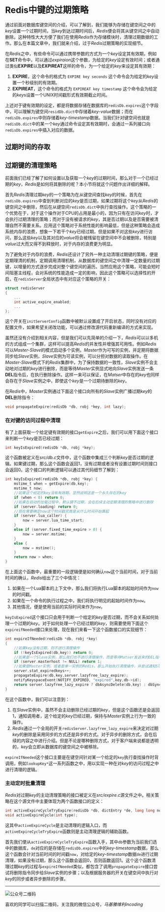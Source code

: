 # Redis中键的过期策略

通过前面对数据库键空间的介绍，可以了解到，我们能够为存储在键空间之中的*key*设置一个过期时间，当*key*到达过期时间后，*Redis*便会将其从键空间之中自动删除。这种特性大大方便了我们在使用*Redis*作为存储模块时，清理过期数据的工作。那么在本篇文章中，我们就来介绍，过于*Redis*过期策略的实现细节。

在*Redis*之中，有些命令可以通过携带参数的方式为一个*key*设定其有效期，例如在**SET**命令中，可以通过*expiraion*这个参数，为给定的*key*设定有效时间；或者通过类似**EXPIRE**以及**EXPIREAT**这样的命令，为一个给定的*key*来设定其有效期：
1. **EXPIRE**，这个命令的格式为
    `EXPIRE key seconds`
    这个命令会为给定的*key*设置一个秒级别的有效期。
2. **EXPIREAT**，这个命令的格式为
    `EXPIREAT key timestamp`
    这个命令会为给定的*key*s设置一个UNIX时间戳形式有效期截止时间。

上述对于键有效期的设定，都是将数据存储在数据库的`redisDb.expires`这个字段中，可以理解为键空间`residDb.dict`中存储着*key-value*数据；而在`redisDb.expires`中则存储着*key-timestamp*数据。当我们针对键空间也就是`redisDb.dict`中的某一个*key*通过命令设定其有效期时，会通过一系列接口向`redisDb.expires`中插入对应的数据。

## 过期时间的存取

## 过期键的清理策略
前面我们已经了解了如何设置以及获取一个*key*的过期时间，那么对于一个已经过期的*key*，*Redis*是如何将其删除的呢？本小节将就这个问题作出详细的解释。

首先*Redis*清理过期*key*的一个策略为在从键空间查找*key*的时候，首先在`redisDb.expires`中查到判断对应的*key*是否过期，如果过期将这个*key*从*Redis*的键空间之中删除，然后在从键空间`redisDb.dict`中执行查找操作。这个策略的一个优势在于，对于这个操作对于CPU的占用是最小的，因为只有在访问*key*时，才会执行过期清理的策略；而对于没有被请求的*key*，其是否过期以及是否需要被清理自然不需要关系。应用这个策略对于系统性能的影响最低，但是这种策略会造成系统内存的浪费，想象一下若干个*key*已经过期，但是如果不对这些*key*进行访问，那么这些*key*以及其对应的*value*将会被残留在键空间中不会被删除，特别是*value*过大而又得不到释放时，对于内存的浪费更为明显。

为了避免对于内存的浪费，*Redis*还设计了另外一种主动清理过期键的策略，便是定期理清的机制，定期调用清理机制，从数据库的键空间之中清理一定数量的过期键，以增量的方式逐步完成对整个键空间的遍历。当然应用这个策略，可能会短时间阻塞主线程，会对系统的性能造成一定的影响，因此这个策略可以选择性的开启，在`redisServer`全局状态中有对应这个策略的开关：
```c
struct redisServer
{
    ...
    int active_expire_enabled;
    ...
};
```
这个开关在`initServerConfig`函数中被默认设置成了开启状态，同时没有对应的配置文件，如果希望关闭改功能，可以通过修改源代码重新编译的方式来实现。

虽然还没有介绍到相关内容，但是我们可以先简单的介绍一下，*Redis*可以以多机的方式组成一个集群，这样可以提高*Redis*的并发性并增强其可用性。例如*Redis*可以*Master-Slave*的模式启动多个实例，*Master*作为可写的实例，并定期将数据同步给*Slave*实例，*Slave*实例为可读实例，可以分担对数据的读取操作。在*Master-Slave*模式下的*Redis*集群中，为了保持数据的一致性，*Slave*实例不会主动地对过期的*key*进行删除，而是等待*Master*实例显式地向*Slave*实例发送一条**DEL**指令后，在执行删除操作。这样一来可以保证，在*Matser*中存在的*key*也同样会存在于*Slave*实例之中，即使这个*key*是一个过期待删除的*key*。

在*Redis*中，*Master*实例通过下面这个接口向所有的*Slave*实例广播过期*key*的**DEL**删除指令：
```c
void propagateExpire(redisDb *db, robj *key, int lazy);
```

### 在对键的访问过程中清理
有了上面获取一个给定键有效期的接口`getExpire`之后，我们可以用下面这个接口来判断一个*key*是否已经过期：
```c
int keyIsExpired(redisDb *db, robj *key);
```
这个函数被定义在*src/db.c*文件中，这个函数中集成三个判断*key*是否过期的逻辑。如果键过期，那么这个函数会返回1，没有过期或者没有设置过期时间则接口会返回0。这个接口的判断逻辑可以通过其代码细节了解到：
```c
int keyIsExpired(redisDb *db, robj *key) {
    mstime_t when = getExpire(db,key);
    mstime_t now;
    //如果这个给定的key没有有效期，显然说明这是一个永久存在的key
    if (when < 0) return 0; 
    //如果在启动的加载过程中，默认键不过期，会在后续主动定期清理的策略中进行删除
    if (server.loading) return 0;
    //现在需要确定now这个时间戳究竟是从什么时间开始算起
    if (server.lua_caller) {
        now = server.lua_time_start;
    }
    else if (server.fixed_time_expire > 0) {
        now = server.mstime;
    }
    else {
        now = mstime();
    }
    return now > when;
}
```
在上面这个函数中，最重要的一段逻辑便是如何确认`now`这个当前时间，对于当前时间的确认，*Redis*给出了三个中情况：
1. 如果在一个Lua脚本的上下文中，那么我们将执行Lua脚本的起始时间作为`now`的时间戳。
2. 如果在一个命令的执行过程之中，我们将执行明见的起始时间作为`now`。
3. 其他情况，便是使用当前的实际时间来作为`now`，

`keyIsExpired`这个接口只会用于判断一个给定的*key*是否过期，而不会关系如何处理一个过期的*key*。对于如何处理一个已经过期的*key*，则需要使用下面这个`expireifNeeded`接口来处理，现在我们来看一下这个函数接口的实现细节：
```c
int expireIfNeeded(redisDb *db, robj *key)
{
    //如果key没有过期，则不进行清理操作
    if (!keyIsExpired(db,key)) return 0;
    //如果是一个Slave实例，那么我们也不进行清理操作，而是等待Matser发送来的DEL指令
    if (server.masterhost != NULL) return 1;
    //如果是Master实例，或者是单一实例的Redis，那么开始执行清理操作，并尝试通知Slave实例
    server.stat_expiredkeys++;
    propagateExpire(db,key,server.lazyfree_lazy_expire);
    notifyKeyspaceEvent(NOTIFY_EXPIRED, "expired",key,db->id);
    return server.lazyfree_lazy_expire ? dbAsyncDelete(db,key) : dbSyncDelete(db,key);
}
```
在这个函数中，我们可以注意到：
1. 在*Slave*实例中，虽然不会主动删除已经过期的*key*，但是这个函数还是会返回1，通知调用者，这个给定的*key*已经过期，保持与*Master*实例上行为一致的操作。
2. *Redis*通过一个全局的开关`redisServer.lazyfree_lazy_expire`来决定对过期*key*的删除是采用同步的方式还是异步的方式。对于异步的删除方式，会在后续的内容之中进行介绍。但是不论是哪种删除方式，对于客户端来说都是透明的，*key*会立即从数据库的键空间之中被移除。

`expireIfNeeded`这个接口主要是在键空间针对某一个给定的`key`执行查找操作时背调用，例如`lookupKey*`这一系列函数之中，用以实现一种在对*key*的访问过程之中进行清理的逻辑。

### 主动定时批量清理
*Redis*对过期*key*的主动清理策略的接口被定义在*src/expire.c*源文件之中。相关策略在这个源文件中主要体现为两个函数接口的定义：
```c
int activeExpireCycleTryExpire(redisDb *db, dictEntry *de, long long now);
void activeExpireCycle(int type);
```
这其中`activeExpireCycle`是主动清理的逻辑入口，而`activeExpireCycleTryExpire`函数则是主动清理逻辑的辅助函数。

首先我们便从`activeExpireCycleTryExpire`函数入手，其中`db`参数为当前我们选中的数据库，`de`对应的是存储在`redisDb.expires`中的*key-timestamp*数据，那么这个函数会针对当前时间的时间戳`now`，对给定的*key-timestamp*数据`de`进行过期清理，如果没有过期，那么这个函数会返回0，否则函数返回1。这个这个函数清理过期*key*的过程与`expireIfNeeded`类似，都包含了调用`propagateExpire`接口尝试将删除指令同步给*Slave*实例的步骤；以及根据服务器的开关在键空间中执行对*key*的同步或者异步删除的步骤。


***
![公众号二维码](https://machiavelli-1301806039.cos.ap-beijing.myqcloud.com/qrcode_for_gh_836beef2355a_344.jpg)

喜欢的同学可以扫描二维码，关注我的微信公众号，*马基雅维利incoding*